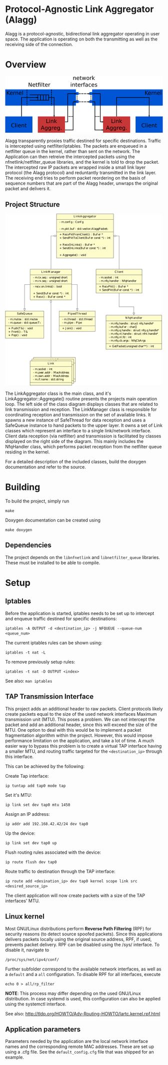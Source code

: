 Protocol-Agnostic Link Aggregator (Alagg)
========================

Alagg is a protocol-agnostic, bidirectional link aggregator operating in user
space. The application is operating on both the transmitting as well as the
receiving side of the connection.

Overview
========

![Project Overview](figures/png/overview.png)

Alagg transparently proxies traffic destined for specific destinations.
Traffic is intercepted using netfilter/iptables. The packets are enqueued in a
netfilter queue in the kernel, rather than sent on the network. The Application
can then retreive the intercepted packets using the nfnetlink/netfilter\_queue
libraries, and the kernel is told to drop the packet.
The intercepted raw IP packets are wrapped inside a small link layer protocol
(the Alagg protocol) and reduntantly transmitted in the link layer.
The receiving end tries to perform packet reordering on the basis of sequence
numbers that are part of the Alagg header, unwraps the original packet and
delivers it.

Project Structure
-----------------

![Class diagram](figures/png/lagg.png)

The LinkAggregator class is the main class, and it's LinkAggregator::Aggregate()
routine presents the projects main operation loop. The left side of the class
diagram displays classes that are related to link transmission and reception.
The LinkManager class is responsible for coordinating reception and transmission
on the set of available links. It spawns a new instance of SafeThread for data
reception and uses a SafeQueue instance to hand packets to the upper layer.
It owns a set of Link classes which represent an interface to a single
link/network interface.
Client data reception (via netfilter) and transmission is facilitated by classes
displayed on the right side of the diagram.
This mainly includes the NfqHandler class, which performs packet reception from
the netfilter queue residing in the kernel.

For a detailed description of the included classes, build the doxygen
documentation and refer to the source.

Building
========

To build the project, simply run

    make

Doxygen documentation can be created using

    make doxygen

Dependencies
------------

The project depends on the `libnfnetlink` and `libnetfilter_queue` libraries.
These must be installed to be able to compile.

Setup
=====

Iptables
--------

Before the application is started, iptables needs to be set up to intercept and
enqueue traffic destined for specific destinations:

    iptables -A OUTPUT -d <destination_ip> -j NFQUEUE --queue-num <queue_num>

The current iptables rules can be shown using:

    iptables -t nat -L

To remove previously setup rules:

    iptables -t nat -D OUTPUT <index>

See also: `man iptables`

TAP Transmission Interface
--------------------------

This project adds an additional header to raw packets. Client protocols likely
create packets equal to the size of the used network interfaces Maximum
transmission unit (MTU). This poses a problem. We can not intercept the packet
and add an additional header, since this will exceed the size of the MTU.
One option to deal with this would be to implement a packet fragmentation
algorithm within the project. However, this would impose performance limitation
on the application, and take a lot of time. A much easier way to bypass this
problem is to create a virtual TAP interface having a smaller MTU, and routing
traffic targeted for the `<destination_ip>` through this interface.

This can be achieved by the following:

Create Tap interface:

    ip tuntap add tap0 mode tap

Set it's MTU:

    ip link set dev tap0 mtu 1450

Assign an IP address:

    ip addr add 192.168.42.42/24 dev tap0

Up the device:

    ip link set dev tap0 up

Flush routing rules associated with the device:

    ip route flush dev tap0

Route traffic to destination through the TAP interface:

    ip route add <desination_ip> dev tap0 kernel scope link src <desired_source_ip>

The client application will now create packets with a size of the TAP
interfaces' MTU.

Linux kernel
------------

Most GNU/Linux distributions perform **Reverse Path Filtering** (RPF) for
security reasons (to detect source spoofed packets).
Since this applications delivers packets locally using the original source
address, RPF, if used, prevents packet delivery. RPF can be disabled using the
/sys/ interface. To disable it, navigate to

    /proc/sys/net/ipv4/conf/

Further subfolder correspond to the available network interfaces, as well as a
`default` and a `all` configuration.
To disable RPF for all interfaces, execute

    echo 0 > all/rp_filter

**NOTE**: This process may differ depending on the used GNU/Linux distribution. In
case systemd is used, this configuration can also be applied using the systemctl
interface.

See also: http://tldp.org/HOWTO/Adv-Routing-HOWTO/lartc.kernel.rpf.html

Application parameters
----------------------

Parameters needed by the application are the local network interface names and
the corresponding remote MAC addresses. These are set up using a .cfg file. See
the `default_config.cfg` file that was shipped for an example.
